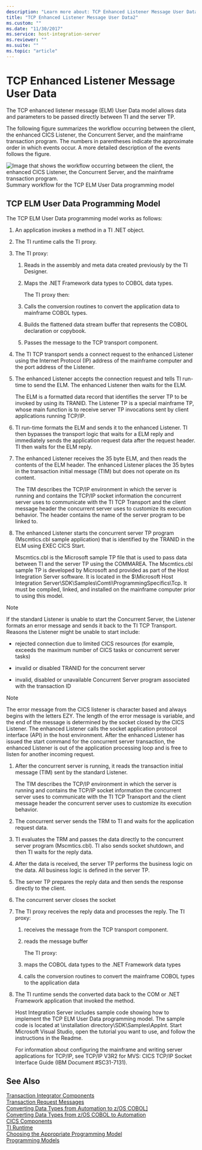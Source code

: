 ```yaml
---
description: "Learn more about: TCP Enhanced Listener Message User Data"
title: "TCP Enhanced Listener Message User Data2"
ms.custom: ""
ms.date: "11/30/2017"
ms.service: host-integration-server
ms.reviewer: ""
ms.suite: ""
ms.topic: "article"
---
```

# TCP Enhanced Listener Message User Data
The TCP enhanced listener message (ELM) User Data model allows data and parameters to be passed directly between TI and the server TP.  
  
 The following figure summarizes the workflow occurring between the client, the enhanced CICS Listener, the Concurrent Server, and the mainframe transaction program. The numbers in parentheses indicate the approximate order in which events occur. A more detailed description of the events follows the figure.  
  
 ![Image that shows the workflow occurring between the client, the enhanced CICS Listener, the Concurrent Server, and the mainframe transaction program.](../core/media/his-ti08.gif "his_ti08")  
Summary workflow for the TCP ELM User Data programming model  
  
## TCP ELM User Data Programming Model  
 The TCP ELM User Data programming model works as follows:  
  
1. An application invokes a method in a TI .NET object.  
  
2. The TI runtime calls the TI proxy.  
  
3. The TI proxy:  
  
   1. Reads in the assembly and meta data created previously by the TI Designer.  
  
   2. Maps the .NET Framework data types to COBOL data types.  
  
      The TI proxy then:  
  
   3. Calls the conversion routines to convert the application data to mainframe COBOL types.  
  
   4. Builds the flattened data stream buffer that represents the COBOL declaration or copybook.  
  
   5. Passes the message to the TCP transport component.  
  
4. The TI TCP transport sends a connect request to the enhanced Listener using the Internet Protocol (IP) address of the mainframe computer and the port address of the Listener.  
  
5. The enhanced Listener accepts the connection request and tells TI run-time to send the ELM. The enhanced Listener then waits for the ELM.  
  
    The ELM is a formatted data record that identifies the server TP to be invoked by using its TRANID. The Listener TP is a special mainframe TP, whose main function is to receive server TP invocations sent by client applications running TCP/IP.  
  
6. TI run-time formats the ELM and sends it to the enhanced Listener. TI then bypasses the transport logic that waits for a ELM reply and immediately sends the application request data after the request header. TI then waits for the ELM reply.  
  
7. The enhanced Listener receives the 35 byte ELM, and then reads the contents of the ELM header. The enhanced Listener places the 35 bytes in the transaction initial message (TIM) but does not operate on its content.  
  
    The TIM describes the TCP/IP environment in which the server is running and contains the TCP/IP socket information the concurrent server uses to communicate with the TI TCP Transport and the client message header the concurrent server uses to customize its execution behavior. The header contains the name of the server program to be linked to.  
  
8. The enhanced Listener starts the concurrent server TP program (Mscmtics.cbl sample application) that is identified by the TRANID in the ELM using EXEC CICS Start.  
  
    Mscmtics.cbl is the Microsoft sample TP file that is used to pass data between TI and the server TP using the COMMAREA. The Mscmtics.cbl sample TP is developed by Microsoft and provided as part of the Host Integration Server software. It is located in the $\Microsoft Host Integration Server\SDK\Samples\Comti\ProgrammingSpecifics\Tcp. It must be compiled, linked, and installed on the mainframe computer prior to using this model.  
  
> [!NOTE]
>  If the standard Listener is unable to start the Concurrent Server, the Listener formats an error message and sends it back to the TI TCP Transport. Reasons the Listener might be unable to start include:  
  
-   rejected connection due to limited CICS resources (for example, exceeds the maximum number of CICS tasks or concurrent server tasks)  
  
-   invalid or disabled TRANID for the concurrent server  
  
-   invalid, disabled or unavailable Concurrent Server program associated with the transaction ID  
  
> [!NOTE]
>  The error message from the CICS listener is character based and always begins with the letters EZY. The length of the error message is variable, and the end of the message is determined by the socket closed by the CICS Listener.  The enhanced Listener calls the socket application protocol interface (API) in the host environment. After the enhanced Listener has issued the start command for the concurrent server transaction, the enhanced Listener is out of the application processing loop and is free to listen for another incoming request.  
  
1. After the concurrent server is running, it reads the transaction initial message (TIM) sent by the standard Listener.  
  
    The TIM describes the TCP/IP environment in which the server is running and contains the TCP/IP socket information the concurrent server uses to communicate with the TI TCP Transport and the client message header the concurrent server uses to customize its execution behavior.  
  
2. The concurrent server sends the TRM to TI and waits for the application request data.  
  
3. TI evaluates the TRM and passes the data directly to the concurrent server program (Mscmtics.cbl). TI also sends  socket shutdown, and then TI waits for the reply data.  
  
4. After the data is received, the server TP performs the business logic on the data. All business logic is defined in the server TP.  
  
5. The server TP prepares the reply data and then sends the response directly to the client.  
  
6. The concurrent server closes the socket  
  
7. The TI proxy receives the reply data and processes the reply. The TI proxy:  
  
   1. receives the message from the TCP transport component.  
  
   2. reads the message buffer  
  
      The TI proxy:  
  
   3. maps the COBOL data types to the .NET Framework data types  
  
   4. calls the conversion routines to convert the mainframe COBOL types to the application data  
  
8. The TI runtime sends the converted data back to the COM or .NET Framework application that invoked the method.  
  
   Host Integration Server includes sample code showing how to implement the TCP ELM User Data programming model. The sample code is located at \installation directory\SDK\Samples\AppInt. Start Microsoft Visual Studio, open the tutorial you want to use, and follow the instructions in the Readme.  
  
   For information about configuring the mainframe and writing server applications for TCP/IP, see TCP/IP V3R2 for MVS: CICS TCP/IP Socket Interface Guide (IBM Document #SC31-7131).  
  
## See Also  
 [Transaction Integrator Components](../core/transaction-integrator-components1.md)   
 [Transaction Request Messages](./transaction-request-messages2.md)   
 [Converting Data Types from Automation to z/OS COBOL\]](./converting-data-types-from-automation-to-os-390-cobol]2.md)   
 [Converting Data Types from z/OS COBOL to Automation](./converting-data-types-from-os-390-cobol-to-automation2.md)   
 [CICS Components](../core/cics-components1.md)   
 [TI Runtime](../core/ti-runtime2.md)   
 [Choosing the Appropriate Programming Model](../core/choosing-the-appropriate-programming-model1.md)   
 [Programming Models](../core/programming-models2.md)
